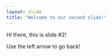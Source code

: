 ```yaml
---
layout: slide
title: "Welcome to our second slide!"
---
```

Hi there, this is slide #2!

Use the left arrow to go back!
